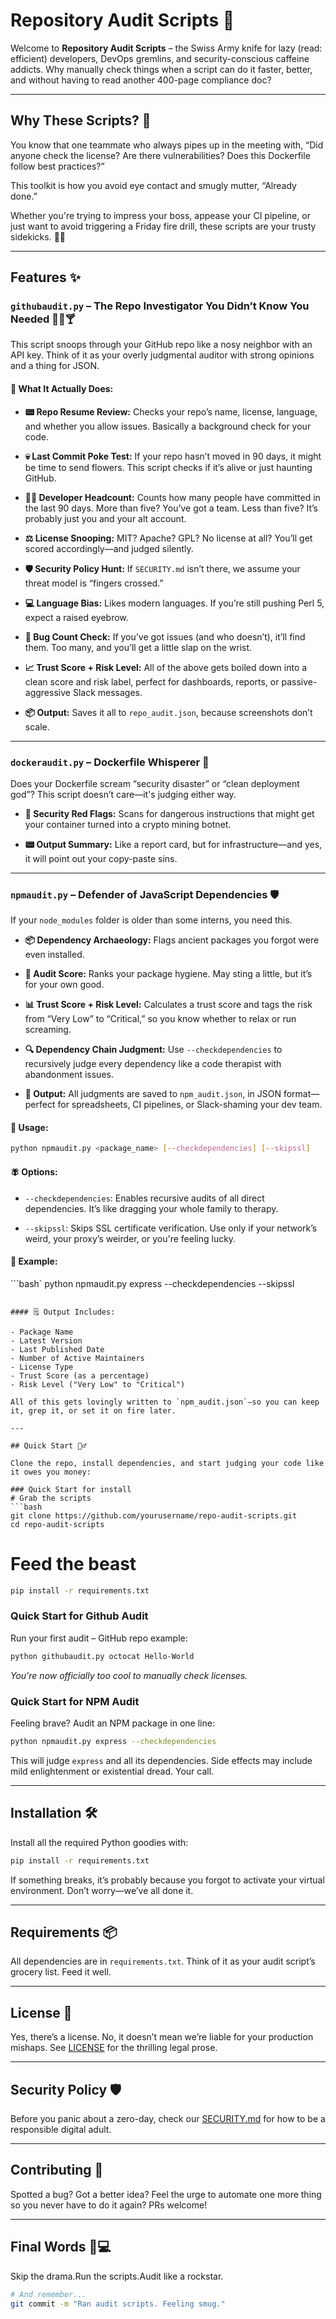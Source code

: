 # Repository Audit Scripts 🚀

Welcome to **Repository Audit Scripts** – the Swiss Army knife for lazy (read: efficient) developers, DevOps gremlins, and security-conscious caffeine addicts. Why manually check things when a script can do it faster, better, and without having to read another 400-page compliance doc?

---

## Why These Scripts? 🤔

You know that one teammate who always pipes up in the meeting with, “Did anyone check the license? Are there vulnerabilities? Does this Dockerfile follow best practices?”

This toolkit is how you avoid eye contact and smugly mutter, “Already done.”

Whether you're trying to impress your boss, appease your CI pipeline, or just want to avoid triggering a Friday fire drill, these scripts are your trusty sidekicks. 🧘‍♂️

---

## Features ✨

### `githubaudit.py` – The Repo Investigator You Didn’t Know You Needed 🕵️‍♀️🍸

This script snoops through your GitHub repo like a nosy neighbor with an API key. Think of it as your overly judgmental auditor with strong opinions and a thing for JSON.

#### 💼 What It Actually Does:

- **📟 Repo Resume Review:**  Checks your repo’s name, license, language, and whether you allow issues. Basically a background check for your code.

- **💀 Last Commit Poke Test:**  If your repo hasn’t moved in 90 days, it might be time to send flowers. This script checks if it’s alive or just haunting GitHub.

- **👷‍♂️ Developer Headcount:**  Counts how many people have committed in the last 90 days. More than five? You’ve got a team. Less than five? It’s probably just you and your alt account.

- **⚖️ License Snooping:**  MIT? Apache? GPL? No license at all? You’ll get scored accordingly—and judged silently.

- **🛡️ Security Policy Hunt:**  If `SECURITY.md` isn’t there, we assume your threat model is “fingers crossed.”

- **💻 Language Bias:**  Likes modern languages. If you’re still pushing Perl 5, expect a raised eyebrow.

- **🐛 Bug Count Check:**  If you’ve got issues (and who doesn’t), it’ll find them. Too many, and you’ll get a little slap on the wrist.

- **📈 Trust Score + Risk Level:**  All of the above gets boiled down into a clean score and risk label, perfect for dashboards, reports, or passive-aggressive Slack messages.

- **📦 Output:**  Saves it all to `repo_audit.json`, because screenshots don’t scale.

---

### `dockeraudit.py` – Dockerfile Whisperer 🐳

Does your Dockerfile scream “security disaster” or “clean deployment god”? This script doesn’t care—it's judging either way.

- **🔐 Security Red Flags:**  Scans for dangerous instructions that might get your container turned into a crypto mining botnet.

- **📟 Output Summary:**  Like a report card, but for infrastructure—and yes, it will point out your copy-paste sins.

---

### `npmaudit.py` – Defender of JavaScript Dependencies 🛡️

If your `node_modules` folder is older than some interns, you need this.

- **📦 Dependency Archaeology:**  Flags ancient packages you forgot were even installed.

- **🧺 Audit Score:**  Ranks your package hygiene. May sting a little, but it’s for your own good.

- **📊 Trust Score + Risk Level:**  Calculates a trust score and tags the risk from “Very Low” to “Critical,” so you know whether to relax or run screaming.

- **🔍 Dependency Chain Judgment:**  Use `--checkdependencies` to recursively judge every dependency like a code therapist with abandonment issues.

- **📜 Output:**  All judgments are saved to `npm_audit.json`, in JSON format—perfect for spreadsheets, CI pipelines, or Slack-shaming your dev team.

#### 🧪 Usage:

```bash
python npmaudit.py <package_name> [--checkdependencies] [--skipssl]
```

#### 🪰 Options:

- `--checkdependencies`:  Enables recursive audits of all direct dependencies. It’s like dragging your whole family to therapy.

- `--skipssl`:  Skips SSL certificate verification. Use only if your network’s weird, your proxy’s weirder, or you're feeling lucky.

#### 🔎 Example:

```bash`
python npmaudit.py express --checkdependencies --skipssl
```

#### 🗒 Output Includes:

- Package Name
- Latest Version
- Last Published Date
- Number of Active Maintainers
- License Type
- Trust Score (as a percentage)
- Risk Level ("Very Low" to "Critical")

All of this gets lovingly written to `npm_audit.json`—so you can keep it, grep it, or set it on fire later.

---

## Quick Start 🏃‍♂️

Clone the repo, install dependencies, and start judging your code like it owes you money:

### Quick Start for install
# Grab the scripts
```bash
git clone https://github.com/yourusername/repo-audit-scripts.git
cd repo-audit-scripts
```

# Feed the beast
```bash
pip install -r requirements.txt
```

### Quick Start for Github Audit

Run your first audit – GitHub repo example:
```bash
python githubaudit.py octocat Hello-World
```

*You're now officially too cool to manually check licenses.*

### Quick Start for NPM Audit

Feeling brave? Audit an NPM package in one line:

```bash
python npmaudit.py express --checkdependencies
```

This will judge `express` and all its dependencies. Side effects may include mild enlightenment or existential dread. Your call.

---

## Installation 🛠

Install all the required Python goodies with:

```bash
pip install -r requirements.txt
```

If something breaks, it’s probably because you forgot to activate your virtual environment. Don’t worry—we’ve all done it.

---

## Requirements 📦

All dependencies are in `requirements.txt`. Think of it as your audit script’s grocery list. Feed it well.

---

## License 📄

Yes, there’s a license. No, it doesn’t mean we’re liable for your production mishaps. See [LICENSE](LICENSE) for the thrilling legal prose.

---

## Security Policy 🛡

Before you panic about a zero-day, check our [SECURITY.md](SECURITY.md) for how to be a responsible digital adult.

---

## Contributing 🤝

Spotted a bug? Got a better idea? Feel the urge to automate one more thing so you never have to do it again? PRs welcome!

---

## Final Words 🎸💻

Skip the drama.Run the scripts.Audit like a rockstar.

```bash
# And remember...
git commit -m "Ran audit scripts. Feeling smug."
```
